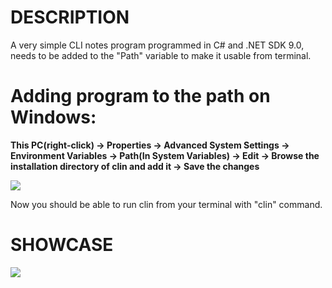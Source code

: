 # DESCRIPTION
A very simple CLI notes program programmed in C# and .NET SDK 9.0, needs to be added to the "Path" variable to make it usable from terminal.

# Adding program to the path on Windows:

**This PC(right-click) -> Properties -> Advanced System Settings -> Environment Variables -> Path(In System Variables) -> Edit -> Browse the installation directory of clin and add it -> Save the changes**

![](https://github.com/reekta92/clin/blob/main/path.gif)

Now you should be able to run clin from your terminal with "clin" command.

# SHOWCASE

![](https://github.com/reekta92/clin/blob/main/showcase.gif)
